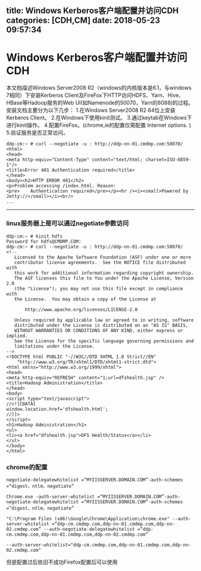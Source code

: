 title: Windows Kerberos客户端配置并访问CDH
categories: [CDH,CM]
date: 2018-05-23 09:57:34
---

# Windows Kerberos客户端配置并访问CDH
本文档描述Windows Server2008 R2（windows的内核版本是6.1，与windows 7相同）下安装Kerberos Client及FireFox下HTTP访问HDFS、Yarn、Hive、HBase等Hadoop服务的Web UI(如Namenode的50070，Yarn的8088)的过程。
安装文档主要分为以下几步：
1.在Windows Server2008 R2 64位上安装Kerberos Client。
2.在Windows下使用kinit测试。
3.通过keytab在Windows下进行kinit操作。
4.配置FireFox。(chrome,ie的配置仅需配置 Internet options. )
5.验证服务是否正常访问。
```
ddp-cm:~ # curl --negotiate -u : http://ddp-nn-01.cmdmp.com:50070/
<html>
<head>
<meta http-equiv="Content-Type" content="text/html; charset=ISO-8859-1"/>
<title>Error 401 Authentication required</title>
</head>
<body><h2>HTTP ERROR 401</h2>
<p>Problem accessing /index.html. Reason:
<pre>    Authentication required</pre></p><hr /><i><small>Powered by Jetty://</small></i><br/>                                                
...        
```

--------------

### linux服务器上是可以通过negotiate参数访问
```
ddp-cm:~ # kinit hdfs
Password for hdfs@CMDMP.COM: 
ddp-cm:~ # curl --negotiate -u : http://ddp-nn-01.cmdmp.com:50070/
<!--
   Licensed to the Apache Software Foundation (ASF) under one or more
   contributor license agreements.  See the NOTICE file distributed with
   this work for additional information regarding copyright ownership.
   The ASF licenses this file to You under the Apache License, Version 2.0
   (the "License"); you may not use this file except in compliance with
   the License.  You may obtain a copy of the License at

       http://www.apache.org/licenses/LICENSE-2.0

   Unless required by applicable law or agreed to in writing, software
   distributed under the License is distributed on an "AS IS" BASIS,
   WITHOUT WARRANTIES OR CONDITIONS OF ANY KIND, either express or implied.
   See the License for the specific language governing permissions and
   limitations under the License.
-->
<!DOCTYPE html PUBLIC "-//W3C//DTD XHTML 1.0 Strict//EN"
    "http://www.w3.org/TR/xhtml1/DTD/xhtml1-strict.dtd">
<html xmlns="http://www.w3.org/1999/xhtml">
<head>
<meta http-equiv="REFRESH" content="1;url=dfshealth.jsp" />
<title>Hadoop Administration</title>
</head>
<body>
<script type="text/javascript">
//<![CDATA[
window.location.href='dfshealth.html';
//]]>
</script>
<h1>Hadoop Administration</h1>
<ul>
<li><a href="dfshealth.jsp">DFS Health/Status</a></li>
</ul>
</body>
</html>
```

### chrome的配置
```
negotiate-delegatewhitelist =“MYIISSERVER.DOMAIN.COM”-auth-schemes =“digest，ntlm，negotiate”

Chrome.exe -auth-server-whitelist =“MYIISSERVER.DOMAIN.COM”-auth-negotiate-delegatewhitelist =“MYIISSERVER.DOMAIN.COM”-auth-schemes =“digest，ntlm，negotiate”

"C:\Program Files (x86)\Google\Chrome\Application\chrome.exe" --auth-server-whitelist =“ddp-cm.cmdmp.com,ddp-nn-01.cmdmp.com,ddp-nn-02.cmdmp.com” --auth-negotiate-delegatewhitelist =“ddp-cm.cmdmp.com,ddp-nn-01.cmdmp.com,ddp-nn-02.cmdmp.com”

--auth-server-whitelist="ddp-cm.cmdmp.com,ddp-nn-01.cmdmp.com,ddp-nn-02.cmdmp.com"
```

但是配置过后依旧不成功Firefox配置后可以使用